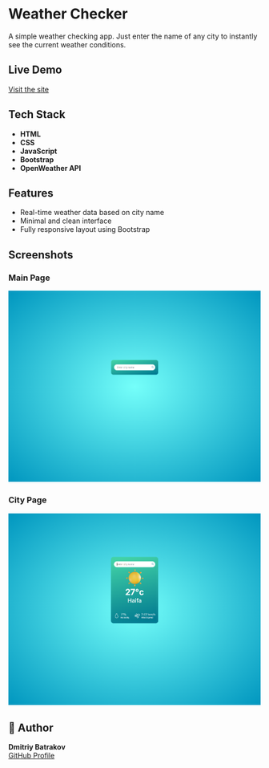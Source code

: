 # Weather Checker 

A simple weather checking app. Just enter the name of any city to instantly see the current weather conditions.

##  Live Demo

[Visit the site](https://weather-7dh3.onrender.com/)

##  Tech Stack

- **HTML**
- **CSS**
- **JavaScript**
- **Bootstrap**
- **OpenWeather API**

## Features

- Real-time weather data based on city name
- Minimal and clean interface
- Fully responsive layout using Bootstrap

## Screenshots

### Main Page
![Mainpage](./screenshots/mainPage.png)

### City Page
![Citypage](./screenshots/city.png)

## 👤 Author

**Dmitriy Batrakov**  
[GitHub Profile](https://github.com/DmitryBatrakov)
